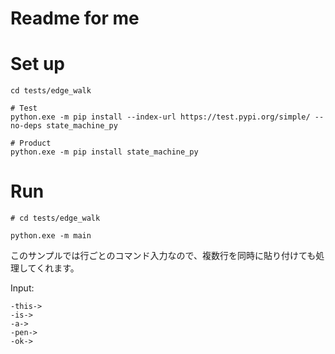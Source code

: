 # Readme for me

# Set up

```shell
cd tests/edge_walk

# Test
python.exe -m pip install --index-url https://test.pypi.org/simple/ --no-deps state_machine_py

# Product
python.exe -m pip install state_machine_py
```

# Run

```shell
# cd tests/edge_walk

python.exe -m main
```

このサンプルでは行ごとのコマンド入力なので、複数行を同時に貼り付けても処理してくれます。  

Input:  

```
-this->
-is->
-a->
-pen->
-ok->
```
